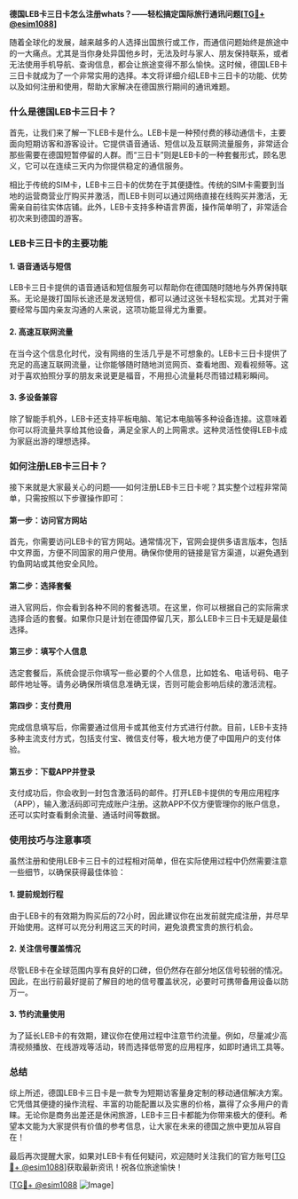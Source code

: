 **德国LEB卡三日卡怎么注册whats？——轻松搞定国际旅行通讯问题[[TG💪+ @esim1088](https://t.me/s/esim1088)]**

随着全球化的发展，越来越多的人选择出国旅行或工作，而通信问题始终是旅途中的一大痛点。尤其是当你身处异国他乡时，无法及时与家人、朋友保持联系，或者无法使用手机导航、查询信息，都会让旅途变得不那么愉快。这时候，德国LEB卡三日卡就成为了一个非常实用的选择。本文将详细介绍LEB卡三日卡的功能、优势以及如何注册和使用，帮助大家解决在德国旅行期间的通讯难题。

### 什么是德国LEB卡三日卡？

首先，让我们来了解一下LEB卡是什么。LEB卡是一种预付费的移动通信卡，主要面向短期访客和游客设计。它提供语音通话、短信以及互联网流量服务，非常适合那些需要在德国短暂停留的人群。而“三日卡”则是LEB卡的一种套餐形式，顾名思义，它可以在连续三天内为你提供稳定的通信服务。

相比于传统的SIM卡，LEB卡三日卡的优势在于其便捷性。传统的SIM卡需要到当地的运营商营业厅购买并激活，而LEB卡则可以通过网络直接在线购买并激活，无需亲自前往实体店铺。此外，LEB卡支持多种语言界面，操作简单明了，非常适合初次来到德国的游客。

### LEB卡三日卡的主要功能

#### 1. 语音通话与短信
LEB卡三日卡提供的语音通话和短信服务可以帮助你在德国随时随地与外界保持联系。无论是拨打国际长途还是发送短信，都可以通过这张卡轻松实现。尤其对于需要经常与国内亲友沟通的人来说，这项功能显得尤为重要。

#### 2. 高速互联网流量
在当今这个信息化时代，没有网络的生活几乎是不可想象的。LEB卡三日卡提供了充足的高速互联网流量，让你能够随时随地浏览网页、查看地图、观看视频等。这对于喜欢拍照分享的朋友来说更是福音，不用担心流量耗尽而错过精彩瞬间。

#### 3. 多设备兼容
除了智能手机外，LEB卡还支持平板电脑、笔记本电脑等多种设备连接。这意味着你可以将流量共享给其他设备，满足全家人的上网需求。这种灵活性使得LEB卡成为家庭出游的理想选择。

### 如何注册LEB卡三日卡？

接下来就是大家最关心的问题——如何注册LEB卡三日卡呢？其实整个过程非常简单，只需按照以下步骤操作即可：

#### 第一步：访问官方网站
首先，你需要访问LEB卡的官方网站。通常情况下，官网会提供多语言版本，包括中文界面，方便不同国家的用户使用。确保你使用的链接是官方渠道，以避免遇到钓鱼网站或其他安全风险。

#### 第二步：选择套餐
进入官网后，你会看到各种不同的套餐选项。在这里，你可以根据自己的实际需求选择合适的套餐。如果你只是计划在德国停留几天，那么LEB卡三日卡无疑是最佳选择。

#### 第三步：填写个人信息
选定套餐后，系统会提示你填写一些必要的个人信息，比如姓名、电话号码、电子邮件地址等。请务必确保所填信息准确无误，否则可能会影响后续的激活流程。

#### 第四步：支付费用
完成信息填写后，你需要通过信用卡或其他支付方式进行付款。目前，LEB卡支持多种主流支付方式，包括支付宝、微信支付等，极大地方便了中国用户的支付体验。

#### 第五步：下载APP并登录
支付成功后，你会收到一封包含激活码的邮件。打开LEB卡提供的专用应用程序（APP），输入激活码即可完成账户注册。这款APP不仅方便管理你的账户信息，还可以实时查看剩余流量、通话时间等数据。

### 使用技巧与注意事项

虽然注册和使用LEB卡三日卡的过程相对简单，但在实际使用过程中仍然需要注意一些细节，以确保获得最佳体验：

#### 1. 提前规划行程
由于LEB卡的有效期为购买后的72小时，因此建议你在出发前就完成注册，并尽早开始使用。这样可以充分利用这三天的时间，避免浪费宝贵的旅行机会。

#### 2. 关注信号覆盖情况
尽管LEB卡在全球范围内享有良好的口碑，但仍然存在部分地区信号较弱的情况。因此，在出行前最好提前了解目的地的信号覆盖状况，必要时可携带备用设备以防万一。

#### 3. 节约流量使用
为了延长LEB卡的有效期，建议你在使用过程中注意节约流量。例如，尽量减少高清视频播放、在线游戏等活动，转而选择低带宽的应用程序，如即时通讯工具等。

### 总结

综上所述，德国LEB卡三日卡是一款专为短期访客量身定制的移动通信解决方案。它凭借其便捷的操作流程、丰富的功能配置以及实惠的价格，赢得了众多用户的青睐。无论你是商务出差还是休闲旅游，LEB卡三日卡都能为你带来极大的便利。希望本文能为大家提供有价值的参考信息，让大家在未来的德国之旅中更加从容自在！

最后再次提醒大家，如果对LEB卡有任何疑问，欢迎随时关注我们的官方账号[[TG💪+ @esim1088](https://t.me/s/esim1088)]获取最新资讯！祝各位旅途愉快！

[[TG💪+ @esim1088](https://t.me/s/esim1088) ![Image](https://i.postimg.cc/4NQfJmqS/Snipaste-2025-05-13-00-14-12.png)]